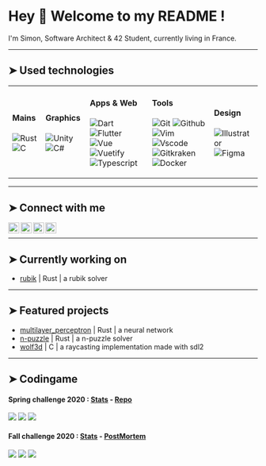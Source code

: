 # Hey 👋 Welcome to my README !

<p>I'm Simon, Software Architect & 42 Student, currently living in France.</p>

---

## ➤ Used technologies

<table>
	<tbody>
		<tr>
			<td>
				<h4>Mains</h4>
				<p>
					<img alt="Rust" src="https://img.shields.io/badge/Rust-000000?style=flat&logo=rust&logoColor=white" />
					<img alt="C" src="https://img.shields.io/badge/C-00599C?style=flat&logo=c&logoColor=white" />
				</p>
			</td>
			<td>
				<h4>Graphics</h4>
				<p>
					<img alt="Unity" src="https://img.shields.io/badge/Unity-100000?style=flat&logo=unity&logoColor=white" />
					<img alt="C#" src="https://img.shields.io/badge/C%23-239120?style=flat&logo=c-sharp&logoColor=white" />
				</p>
			</td>
			<td>
				<h4>Apps & Web</h4>
				<p>
					<img alt="Dart" src="https://img.shields.io/badge/Dart-0175C2?style=flat&logo=dart&logoColor=white" />
					<img alt="Flutter" src="https://img.shields.io/badge/Flutter-02569B?style=flat&logo=flutter&logoColor=white" />
					<img alt="Vue" src="https://img.shields.io/badge/Vue.js-35495E?style=fflat&logo=vue.js&logoColor=4FC08D" />
					<img alt="Vuetify" src="https://img.shields.io/badge/-vuetify-A8B9CC?style=flat&logo=vuetify&logoColor=white" />
					<img alt="Typescript" src="https://img.shields.io/badge/TypeScript-007ACC?style=flat&logo=typescript&logoColor=white" />
				</p>
			</td>
			<td>
				<h4>Tools</h4>
				<p>
					<img alt="Git" src="https://img.shields.io/badge/-git-50532?style=flat&logo=git&logoColor=white" />
					<img alt="Github" src="https://img.shields.io/badge/GitHub-100000?style=flat&logo=github&logoColor=white" />
					<img alt="Vim" src="https://img.shields.io/badge/-vim-007ACC?style=flat&logo=vim&logoColor=white" />
					<img alt="Vscode" src="https://img.shields.io/badge/-vscode-007ACC?style=flat&logo=vscode&logoColor=white" />
					<img alt="Gitkraken" src="https://img.shields.io/badge/-gitkraken-50532?style=flat&logo=gitkraken&logoColor=white" />
					<img alt="Docker" src="https://img.shields.io/badge/-docker-0db7ed?style=flat&logo=docker&logoColor=white" />
				</p>
			</td>
			<td>
				<h4>Design</h4>
				<p>
					<img alt="Illustrator" src="https://img.shields.io/badge/-adobe%20illustrator-FF9A00?style=flat&logo=adobe%20illustrator&logoColor=white" />
					<img alt="Figma" src="https://img.shields.io/badge/-figma-F24E1E?style=flat&logo=figma&logoColor=white" />
				</p>
			</td>
		</tr>
	</tbody>
</table>

---

## ➤ Connect with me

[<img align="left" alt="linkedin" height="22px" src="https://cdn.worldvectorlogo.com/logos/linkedin-icon-2.svg" />][linkedin]
[<img align="left" alt="codingame" height="22px" src="https://cdn.worldvectorlogo.com/logos/codingame-1.svg" />][codingame]
[<img align="left" alt="codewars" height="22px" src="https://cdn.icon-icons.com/icons2/2389/PNG/512/codewars_logo_icon_145389.png" />][codewars]
[<img align="left" alt="email" height="22px" src="https://cdn.icon-icons.com/icons2/614/PNG/512/email-envelope-outline-shape-with-rounded-corners_icon-icons.com_56530.png" />][email]<br>

---

## ➤ Currently working on
- [rubik](https://github.com/sgalasso42/rubik) | Rust | a rubik solver

---

## ➤ Featured projects
- [multilayer_perceptron](https://github.com/sgalasso42/multilayer_perceptron) | Rust | a neural network
- [n-puzzle](https://github.com/sgalasso42/n-puzzle) | Rust | a n-puzzle solver
- [wolf3d](https://github.com/sgalasso42/wolf3d) | C | a raycasting implementation made with sdl2

---

## ➤ Codingame
#### Spring challenge 2020 : <a href="https://www.codingame.com/contests/spring-challenge-2020/leaderboard/global?column=keyword&value=sgalasso">Stats</a> - <a href="https://github.com/sgalasso42/codingame_spring_challenge_2020">Repo</a>

<p align="start">
	<img src="https://img.shields.io/badge/League-Legendary-f96249?style=flat" />
	<img src="https://img.shields.io/badge/overall%20rank-49%20%2F%204955-brightgreen?style=flat" />
	<img src="https://img.shields.io/badge/team%20rank%20(42)-2%20%2F%20120-brightgreen?style=flat" />
</p>

#### Fall challenge 2020 : <a href="https://www.codingame.com/contests/fall-challenge-2020/leaderboard/global?column=keyword&value=sgalasso">Stats</a> - <a href="https://github.com/sgalasso42/codingame_fall_challenge_2020">PostMortem</a>

<p align="start">
	<img src="https://img.shields.io/badge/League-Gold-gold?style=flat" />
	<img src="https://img.shields.io/badge/overall%20rank-389%20%2F%207011-brightgreen?style=flat" />
	<img src="https://img.shields.io/badge/team%20rank%20(42)-4%20%2F%20197-brightgreen?style=flat" />
</p>

[linkedin]: https://www.linkedin.com/in/simongalasso/
[codingame]: https://www.codingame.com/profile/f2c879b4cff7194c923835e58e70247f0323943
[codewars]: https://www.codewars.com/kata/54d512e62a5e54c96200019e/rust
[email]: mailto:simon.galasso@hotmail.fr
